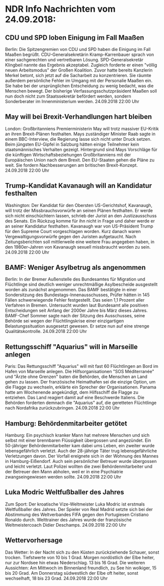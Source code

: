 # NDR Info Nachrichten vom 24.09.2018:


## CDU und SPD loben Einigung im Fall Maaßen
Berlin:	Die Spitzengremien von CDU und SPD haben die Einigung im Fall Maaßen begrüßt. CDU-Generalsekretärin Kramp-Karrenbauer sprach von einer sachgerechten und vertretbaren Lösung. SPD-Generalsekretär Klingbeil nannte das Ergebnis akzeptabel. Zugleich forderte er einen "völlig neuen Arbeitsmodus" der Großen Koalition. Zuvor hatte bereits Kanzlerin Merkel betont, sich jetzt auf die Sacharbeit zu konzentrieren. Sie räumte außerdem persönliche Fehler im Umgang mit der Personalie Maaßen ein. Sie habe bei der ursprünglichen Entscheidung zu wenig bedacht, was die Menschen bewegt. Der bisherige Verfassungsschutzpräsident Maaßen soll nun doch nicht zum Staatssekretär befördert werden, sondern Sonderberater im Innenministerium werden. 24.09.2018 22:00 Uhr 

## May will bei Brexit-Verhandlungen hart bleiben
London: Großbritanniens Premierministerin May will trotz massiver EU-Kritik an ihren Brexit-Plänen festhalten. Mays zuständiger Minister Raab sagte in einem BBC-Interview, die Regierung lasse sich nicht unter Druck setzen. Beim jüngsten EU-Gipfel in Salzburg hätten einige Teilnehmer kein staatsmännisches Verhalten gezeigt. Hintergrund sind Mays Vorschläge für die künftigen Wirtschaftsbeziehungen Großbritanniens mit der Europäischen Union nach dem Brexit. Den EU-Staaten gehen die Pläne zu weit. Sie fordern Nachbesserungen am britischen Brexit-Konzept. 24.09.2018 22:00 Uhr 

## Trump-Kandidat Kavanaugh will an Kandidatur festhalten
Washington:	Der Kandidat für den Obersten US-Gerichtshof, Kavanaugh, will trotz der Missbrauchsvorwürfe an seinen Plänen festhalten. Er werde sich nicht einschüchtern lassen, schrieb der Jurist an den Justizausschuss des Senats. Ein Rückzug komme für ihn nicht in Frage und daher werde er an seiner Kandidatur festhalten. Kavanaugh war von US-Präsident Trump für den Supreme Court vorgeschlagen worden. Kurz danach waren Vergewaltigungsvorwürfe gegen den Juristen aufgetaucht. Nach Zeitungsberichten soll mittlerweile eine weitere Frau angegeben haben, in den 1980er-Jahren von Kavanaugh sexuell missbraucht worden zu sein. 24.09.2018 22:00 Uhr 

## BAMF: Weniger Asylbetrug als angenommen
Berlin: In der Bremer Außenstelle des Bundesamtes für Migration und Flüchtlinge sind deutlich weniger unrechtmäßige Asylbescheide ausgestellt worden als zunächst angenommen. Das BAMF bestätigte in einer Sondersitzung des Bundestags-Innenausschusses, Prüfer hätten in 145 Fällen schwerwiegende Fehler festgestellt. Das seien 1,1 Prozent aller Verfahren in Bremen. Untersucht wurden laut Bundesamt alle positiven Entscheidungen seit Anfang der 2000er Jahre bis März dieses Jahres. BAMF-Chef Sommer sagte nach der Sitzung des Ausschusses, seine Behörde sei wegen der Flüchtlingskrise einer einzigartigen Belastungssituation ausgesetzt gewesen. Er setze nun auf eine strenge Qualitätskontrolle. 24.09.2018 22:00 Uhr 

## Rettungsschiff "Aquarius" will in Marseille anlegen
Paris: Das Rettungsschiff "Aquarius" will mit fast 60 Flüchtlingen an Bord im Hafen von Marseille anlegen. Die Hilfsorganisationen "SOS Méditerranée" und "Ärzte ohne Grenzen" baten die Behörden, die Menschen an Land gehen zu lassen. Der französische Heimathafen sei die einzige Option, um die Flagge zu wechseln, erklärte ein Sprecher der Organisationen. Panama hatte am Wochenende angekündigt, dem Hilfsschiff die Flagge zu entziehen. Das Land reagiert damit auf eine Beschwerde Italiens. Die Behörden forderten demnach die "Aquarius" auf, die geretteten Flüchtlinge nach Nordafrika zurückzubringen. 24.09.2018 22:00 Uhr 

## Hamburg: Behördenmitarbeiter getötet
Hamburg: Ein psychisch kranker Mann hat mehrere Menschen und sich selbst mit einer brennbaren Flüssigkeit übergossen und angezündet. Ein 50-jähriger Behördenmitarbeiter kam dabei ums Leben, ein zweiter wurde lebensgefährlich verletzt. Auch der 28-jährige Täter trug lebensgefährliche Verletzungen davon. Der Vorfall ereignete sich in der Wohnung des Mannes in Hamburg-Eißendorf. Auch sein persönlicher Betreuer wurde übergossen und leicht verletzt. Laut Polizei wollten die zwei Behördenmitarbeiter und der Betreuer den Mann abholen, weil er in eine Psychiatrie zwangseingewiesen werden sollte. 24.09.2018 22:00 Uhr 

## Luka Modric Weltfußballer des Jahres
Zum Sport: Der kroatische Vize-Weltmeister Luka Modric ist erstmals Weltfußballer des Jahres. Der Spieler von Real Madrid setzte sich bei der Abstimmung des Weltverbandes FIFA gegen den Portugiesen Cristiano Ronaldo durch. Welttrainer des Jahres wurde der französische Weltmeistercoach Didier Deschamps. 24.09.2018 22:00 Uhr 

## Wettervorhersage
Das Wetter: In der Nacht sich zu den Küsten zurückziehende Schauer, sonst trocken. Tiefstwerte von 10 bis 1 Grad. Morgen nordöstlich der Elbe heiter, nur zur Nordsee hin etwas Niederschlag. 13 bis 16 Grad. Die weiteren Aussichten: Am Mittwoch im Binnenland freundlich, zu See hin wolkiger, 15 bis 20 Grad. Am Donnerstag südwestlich der Elbe oft heiter, sonst wechselhaft, 18 bis 23 Grad. 24.09.2018 22:00 Uhr 

